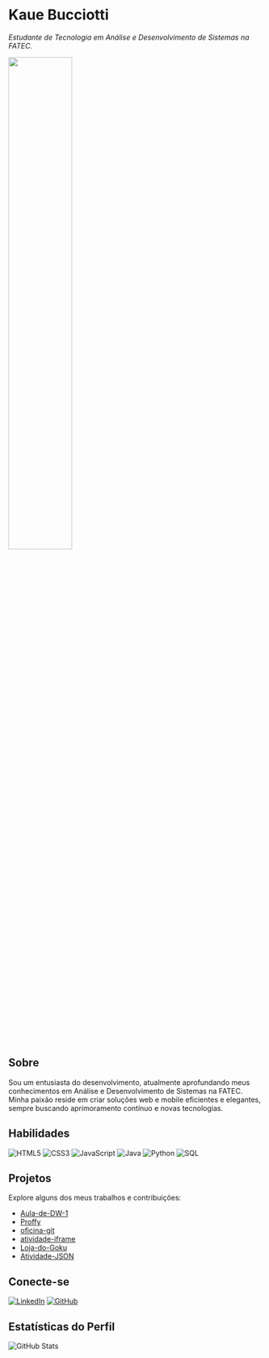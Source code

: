 # Kaue Bucciotti

_Estudante de Tecnologia em Análise e Desenvolvimento de Sistemas na FATEC._

<img src="https://raw.githubusercontent.com/KaueBucciotti/KaueBucciotti/main/images/73lxcEZKiFdg.gif" width="50%" height="50%">

## Sobre

Sou um entusiasta do desenvolvimento, atualmente aprofundando meus conhecimentos em Análise e Desenvolvimento de Sistemas na FATEC. Minha paixão reside em criar soluções web e mobile eficientes e elegantes, sempre buscando aprimoramento contínuo e novas tecnologias.




## Habilidades

![HTML5](https://img.shields.io/badge/HTML5-E34F26?style=for-the-badge&logo=html5&logoColor=white)
![CSS3](https://img.shields.io/badge/CSS3-1572B6?style=for-the-badge&logo=css3&logoColor=white)
![JavaScript](https://img.shields.io/badge/JavaScript-F7DF1E?style=for-the-badge&logo=javascript&logoColor=black)
![Java](https://img.shields.io/badge/Java-000?style=for-the-badge&logo=java&logoColor=white)
![Python](https://img.shields.io/badge/Python-000?style=for-the-badge&logo=python&logoColor=white)
![SQL](https://img.shields.io/badge/SQL-000?style=for-the-badge&logo=mysql&logoColor=white)




## Projetos

Explore alguns dos meus trabalhos e contribuições:

- [Aula-de-DW-1](https://github.com/KaueBucciotti/Aula-de-DW-1)
- [Proffy](https://github.com/KaueBucciotti/Proffy)
- [oficina-git](https://github.com/KaueBucciotti/oficina-git)
- [atividade-iframe](https://github.com/KaueBucciotti/atividade-iframe)
- [Loja-do-Goku](https://github.com/KaueBucciotti/Loja-do-Goku)
- [Atividade-JSON](https://github.com/KaueBucciotti/Atividade-JSON)





## Conecte-se

[![LinkedIn](https://img.shields.io/badge/LinkedIn-000000?style=for-the-badge&logo=linkedin&logoColor=white)](https://www.linkedin.com/in/kauebucciotti/)
[![GitHub](https://img.shields.io/badge/GitHub-100000?style=for-the-badge&logo=github&logoColor=white)](https://github.com/KaueBucciotti)




## Estatísticas do Perfil

![GitHub Stats](https://github-readme-stats.vercel.app/api?username=KaueBucciotti&show_icons=true&theme=dark&hide_border=true)
